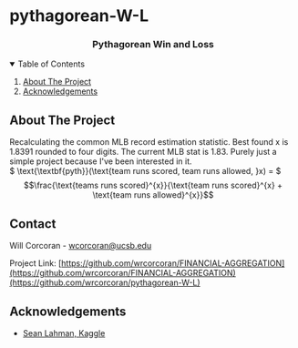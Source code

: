 # pythagorean-W-L
<p align="center">
  <h3 align="center">Pythagorean Win and Loss</h3>
</p>



<!-- TABLE OF CONTENTS -->
<details open="open">
  <summary>Table of Contents</summary>
  <ol>
    <li>
      <a href="#about-the-project">About The Project</a>
    </li>
    <li>
       <a href="#acknowledgements">Acknowledgements</a>
    </li>
  </ol>
</details>



<!-- ABOUT THE PROJECT -->
## About The Project
Recalculating the common MLB record estimation statistic. Best found x is 1.8391 rounded to four digits. The current MLB stat is 1.83. Purely just a simple project because I've been interested in it.
<br>
$` \text{\textbf{pyth}}(\text{team runs scored, team runs allowed, }x) = `$ $$\frac{\text{teams runs scored}^{x}}{\text{team runs scored}^{x} + \text{team runs allowed}^{x}}$$

<!-- CONTACT -->
## Contact

Will Corcoran - wcorcoran@ucsb.edu

Project Link: [https://github.com/wrcorcoran/FINANCIAL-AGGREGATION](https://github.com/wrcorcoran/FINANCIAL-AGGREGATION)(https://github.com/wrcorcoran/pythagorean-W-L)

<!-- ACKNOWLEDGEMENTS -->
## Acknowledgements
* [Sean Lahman, Kaggle](https://www.kaggle.com/datasets/seanlahman/the-history-of-baseball?resource=download)
